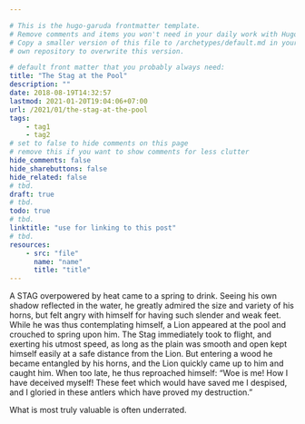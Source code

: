 ```yaml
---

# This is the hugo-garuda frontmatter template.
# Remove comments and items you won't need in your daily work with Hugo.
# Copy a smaller version of this file to /archetypes/default.md in your
# own repository to overwrite this version.

# default front matter that you probably always need:
title: "The Stag at the Pool"
description: ""
date: 2018-08-19T14:32:57
lastmod: 2021-01-20T19:04:06+07:00
url: /2021/01/the-stag-at-the-pool
tags:
    - tag1
    - tag2
# set to false to hide comments on this page
# remove this if you want to show comments for less clutter
hide_comments: false
hide_sharebuttons: false
hide_related: false
# tbd.
draft: true
# tbd.
todo: true
# tbd.
linktitle: "use for linking to this post"
# tbd.
resources:
    - src: "file"
      name: "name"
      title: "title"
---
```

A STAG overpowered by heat came to a spring to drink. Seeing his own shadow reflected in the water, he greatly admired the size and variety of his horns, but felt angry with himself for having such slender and weak feet. While he was thus contemplating himself, a Lion appeared at the pool and crouched to spring upon him. The Stag immediately took to flight, and exerting his utmost speed, as long as the plain was smooth and open kept himself easily at a safe distance from the Lion. But entering a wood he became entangled by his horns, and the Lion quickly came up to him and caught him. When too late, he thus reproached himself: “Woe is me! How I have deceived myself! These feet which would have saved me I despised, and I gloried in these antlers which have proved my destruction.”

What is most truly valuable is often underrated.
